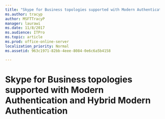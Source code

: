 ```yaml
---
title: "Skype for Business topologies supported with Modern Authentication and Hybrid Modern Authentication"
ms.author: tracyp
author: MSFTTracyP
manager: laurawi
ms.date: 11/8/2017
ms.audience: ITPro
ms.topic: article
ms.prod: office-online-server
localization_priority: Normal
ms.assetid: 963c1971-82bb-4eee-8084-0e6c6a5b4158

---
```


# Skype for Business topologies supported with Modern Authentication and Hybrid Modern Authentication


